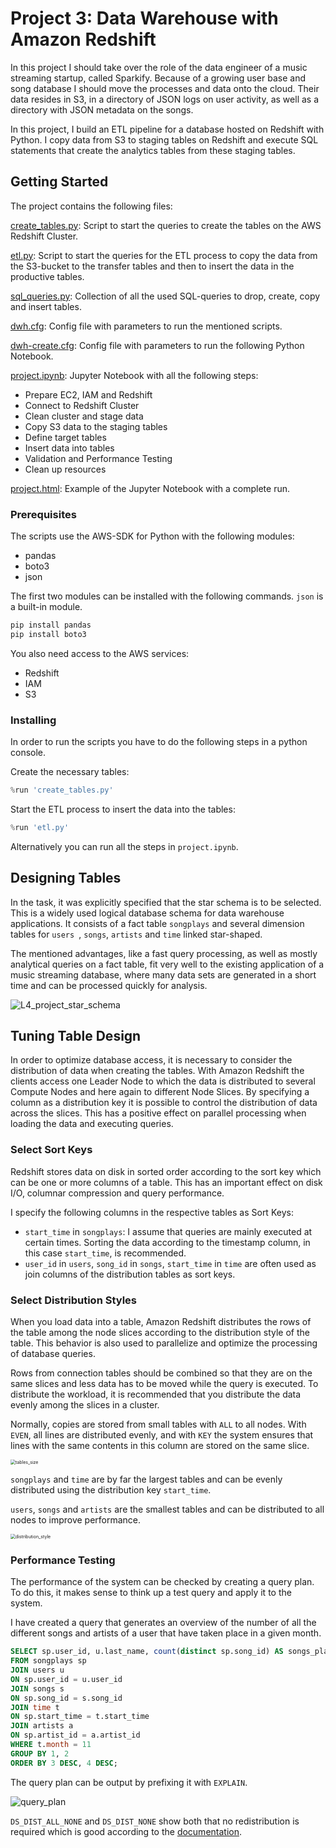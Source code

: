 # Project 3: Data Warehouse with Amazon Redshift

In this project I should take over the role of the data engineer of a music streaming startup, called Sparkify. Because of a growing user base and song database I should move the processes and data onto the cloud. Their data resides in S3, in a directory of JSON logs on user activity, as well as a directory with JSON metadata on the songs.

In this project, I build an ETL pipeline for a database hosted on Redshift with Python. I copy data from S3 to staging tables on Redshift and execute SQL statements that create the analytics tables from these staging tables.

## Getting Started

The project contains the following files:

[create_tables.py](./create_tables.py): Script to start the queries to create the tables on the AWS Redshift Cluster.

[etl.py](./etl.py): Script to start the queries for the ETL process to copy the data from the S3-bucket to the transfer tables and then to insert the data in the productive tables.

[sql_queries.py](./sql_queries.py): Collection of all the used SQL-queries to drop, create, copy and insert tables.

[dwh.cfg](./dwh.cfg): Config file with parameters to run the mentioned scripts.

[dwh-create.cfg](./dwh-create.cfg): Config file with parameters to run the following Python Notebook.

[project.ipynb](./project.ipynb): Jupyter Notebook with all the following steps:

- Prepare EC2, IAM and Redshift
- Connect to Redshift Cluster 
- Clean cluster and stage data
- Copy S3 data to the staging tables
- Define target tables
- Insert data into tables
- Validation and Performance Testing
- Clean up resources

[project.html](./project.html): Example of the Jupyter Notebook with a complete run. 

### Prerequisites

The scripts use the AWS-SDK for Python with the following modules:

- pandas
- boto3
- json

The first two modules can be installed with the following commands. `json` is a built-in module.

```python
pip install pandas
pip install boto3
```

You also need access to the AWS services:

- Redshift
- IAM
- S3

### Installing

In order to run the scripts you have to do the following steps in a python console.

Create the necessary tables:

```python
%run 'create_tables.py'
```

Start the ETL process to insert the data into the tables:

```python
%run 'etl.py'
```

Alternatively you can run all the steps in `project.ipynb`.

## Designing Tables

In the task, it was explicitly specified that the star schema is to be selected. This is a widely used logical database schema for data warehouse applications. It consists of a fact table `songplays` and several dimension tables for ``users ``, `songs`, ``artists`` and ``time`` linked star-shaped.

The mentioned advantages, like a fast query processing, as well as mostly analytical queries on a fact table, fit very well to the existing application of a music streaming database, where many data sets are generated in a short time and can be processed quickly for analysis.

![L4_project_star_schema](./L4_project_star_schema.png)

## Tuning Table Design

In order to optimize database access, it is necessary to consider the distribution of data when creating the tables. With Amazon Redshift the clients access one Leader Node to which the data is distributed to several Compute Nodes and here again to different Node Slices. By specifying a column as a distribution key it is possible to control the distribution of data across the slices. This has a positive effect on parallel processing when loading the data and executing queries.

### Select Sort Keys

Redshift stores data on disk in sorted order according to the sort key which can be one or more columns of a table. This has an important effect on disk I/O, columnar compression and query performance.

I specify the following columns in the respective tables as Sort Keys:

- `start_time` in `songplays`: I assume that queries are mainly executed at certain times. Sorting the data according to the timestamp column, in this case `start_time`, is recommended.
- `user_id` in `users`, `song_id` in `songs`, `start_time` in `time` are often used as join columns of the distribution tables as sort keys.

### Select Distribution Styles

When you load data into a table, Amazon Redshift distributes the rows of the table among the node slices according to the distribution style of the table. This behavior is also used to parallelize and optimize the processing of database queries.

Rows from connection tables should be combined so that they are on the same slices and less data has to be moved while the query is executed.
To distribute the workload, it is recommended that you distribute the data evenly among the slices in a cluster.

Normally, copies are stored from small tables with `ALL` to all nodes. With `EVEN`, all lines are distributed evenly, and with `KEY` the system ensures that lines with the same contents in this column are stored on the same slice.

<img src="./tables_size.png" alt="tables_size" style="zoom:50%;" />

`songplays` and `time` are by far the largest tables and can be evenly distributed using the distribution key `start_time`.

`users`, `songs` and `artists` are the smallest tables and can be distributed to all nodes to improve performance.

<img src="./distribution_style.png" alt="distribution_style" style="zoom:50%;" />

### Performance Testing

The performance of the system can be checked by creating a query plan. To do this, it makes sense to think up a test query and apply it to the system.

I have created a query that generates an overview of the number of all the different songs and artists of a user that have taken place in a given month.

```sql
SELECT sp.user_id, u.last_name, count(distinct sp.song_id) AS songs_played, count(distinct sp.artist_id) AS artists_played
FROM songplays sp
JOIN users u
ON sp.user_id = u.user_id
JOIN songs s
ON sp.song_id = s.song_id
JOIN time t
ON sp.start_time = t.start_time
JOIN artists a
ON sp.artist_id = a.artist_id
WHERE t.month = 11
GROUP BY 1, 2
ORDER BY 3 DESC, 4 DESC;
```

The query plan can be output by prefixing it with `EXPLAIN`.

![query_plan](./query_plan.png)

`DS_DIST_ALL_NONE` and `DS_DIST_NONE` show both that no redistribution is required which is good according to the [documentation](https://docs.aws.amazon.com/redshift/latest/dg/c_data_redistribution.html). 

